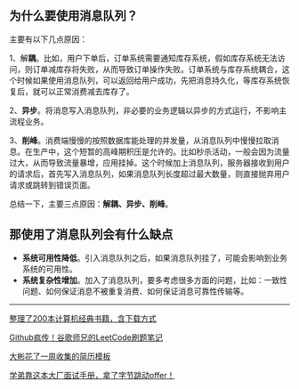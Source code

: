 ## 为什么要使用消息队列？

主要有以下几点原因：

1、解**耦**。比如，用户下单后，订单系统需要通知库存系统，假如库存系统无法访问，则订单减库存将失败，从而导致订单操作失败。订单系统与库存系统耦合，这个时候如果使用消息队列，可以返回给用户成功，先把消息持久化，等库存系统恢复后，就可以正常消费减去库存了。

2、**异步**。将消息写入消息队列，非必要的业务逻辑以异步的方式运行，不影响主流程业务。

3、**削峰**。消费端慢慢的按照数据库能处理的并发量，从消息队列中慢慢拉取消息。在生产中，这个短暂的高峰期积压是允许的。比如秒杀活动，一般会因为流量过大，从而导致流量暴增，应用挂掉。这个时候加上消息队列，服务器接收到用户的请求后，首先写入消息队列，如果消息队列长度超过最大数量，则直接抛弃用户请求或跳转到错误页面。

总结一下，主要三点原因：**解耦、异步、削峰**。

## 那使用了消息队列会有什么缺点

- **系统可用性降低**。引入消息队列之后，如果消息队列挂了，可能会影响到业务系统的可用性。
- **系统复杂性增加**。加入了消息队列，要多考虑很多方面的问题，比如：一致性问题、如何保证消息不被重复消费、如何保证消息可靠性传输等。





---



[整理了200本计算机经典书籍，含下载方式](https://github.com/Tyson0314/java-books)

[Github疯传！谷歌师兄的LeetCode刷题笔记](https://topjavaer.cn/learning-resources/leetcode-note.html)

[大彬花了一周收集的简历模板](https://mp.weixin.qq.com/s/JEG11UnWdO_Wi8-Qib89VQ)

[学弟靠这本大厂面试手册，拿了字节跳动offer！](https://mp.weixin.qq.com/s/LVa4H5feXrjZL-DUtQQ0Yg)